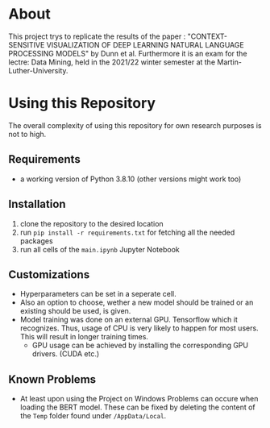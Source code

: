 # About
This project trys to replicate the results of the paper : "CONTEXT-SENSITIVE VISUALIZATION OF DEEP LEARNING NATURAL LANGUAGE PROCESSING MODELS" by Dunn et al. Furthermore it is an
exam for the lectre: Data Mining, held in the 2021/22 winter semester at the Martin-Luther-University.

# Using this Repository 
The overall complexity of using this repository for own research purposes is not to high. 

## Requirements

- a working version of Python 3.8.10 (other versions might work too)

## Installation 

1. clone the repository to the desired location 
2. run `pip install -r requirements.txt` for fetching all the needed packages 
3. run all cells of the `main.ipynb` Jupyter Notebook

## Customizations

- Hyperparameters can be set in a seperate cell.
- Also an option to choose, wether a new model should be trained or an existing should be used, is given.
- Model training was done on an external GPU. Tensorflow which it recognizes. Thus, usage of CPU is very likely to happen for most users. This will result in longer training times.
  - GPU usage can be achieved by installing the corresponding GPU drivers. (CUDA etc.)

## Known Problems

- At least upon using the Project on Windows Problems can occure when loading the BERT model. These can be fixed by deleting the content of the `Temp` folder found under `/AppData/Local`.

